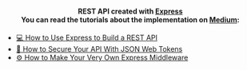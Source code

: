 <h4 align="center">
    REST API created with <a href="https://expressjs.com/">Express</a><br />
    You can read the tutorials about the implementation on <strong><a href="https://medium.com/@ferencalmasi">Medium</a>:</strong>
</h4>

- [💻 How to Use Express to Build a REST API](https://medium.com/better-programming/use-express-to-build-a-rest-api-69bd4abb8e4a)
- [🔐 How to Secure Your API With JSON Web Tokens](https://medium.com/javascript-in-plain-english/how-to-secure-your-api-with-json-web-tokens-495ec68ba6cd)
- [⚙️ How to Make Your Very Own Express Middleware](https://medium.com/javascript-in-plain-english/how-to-make-your-very-own-express-middleware-6b42692de32a)
